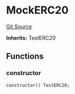# MockERC20
[Git Source](https://github.com/AstariaXYZ/starport/blob/e51acaefbeb55ecb95b59095c9d800c6e8ce36a5/src/hh_helpers/MockERC20.sol)

**Inherits:**
TestERC20


## Functions
### constructor


```solidity
constructor() TestERC20;
```

